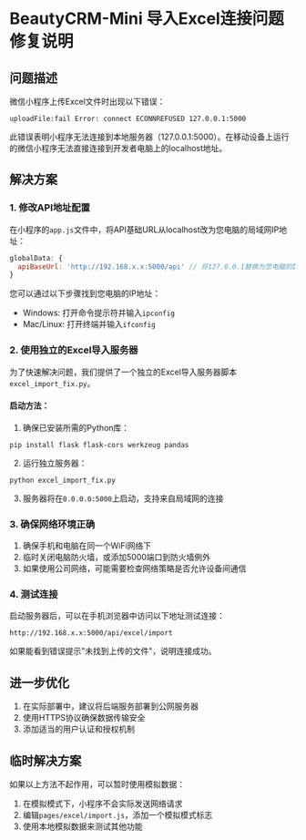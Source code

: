 # BeautyCRM-Mini 导入Excel连接问题修复说明

## 问题描述

微信小程序上传Excel文件时出现以下错误：
```
uploadFile:fail Error: connect ECONNREFUSED 127.0.0.1:5000
```

此错误表明小程序无法连接到本地服务器（127.0.0.1:5000）。在移动设备上运行的微信小程序无法直接连接到开发者电脑上的localhost地址。

## 解决方案

### 1. 修改API地址配置

在小程序的`app.js`文件中，将API基础URL从localhost改为您电脑的局域网IP地址：

```javascript
globalData: {
  apiBaseUrl: 'http://192.168.x.x:5000/api' // 将127.0.0.1替换为您电脑的IP地址
}
```

您可以通过以下步骤找到您电脑的IP地址：
- Windows: 打开命令提示符并输入`ipconfig`
- Mac/Linux: 打开终端并输入`ifconfig`

### 2. 使用独立的Excel导入服务器

为了快速解决问题，我们提供了一个独立的Excel导入服务器脚本`excel_import_fix.py`。

#### 启动方法：

1. 确保已安装所需的Python库：
```
pip install flask flask-cors werkzeug pandas
```

2. 运行独立服务器：
```
python excel_import_fix.py
```

3. 服务器将在`0.0.0.0:5000`上启动，支持来自局域网的连接

### 3. 确保网络环境正确

1. 确保手机和电脑在同一个WiFi网络下
2. 临时关闭电脑防火墙，或添加5000端口到防火墙例外
3. 如果使用公司网络，可能需要检查网络策略是否允许设备间通信

### 4. 测试连接

启动服务器后，可以在手机浏览器中访问以下地址测试连接：
```
http://192.168.x.x:5000/api/excel/import
```

如果能看到错误提示"未找到上传的文件"，说明连接成功。

## 进一步优化

1. 在实际部署中，建议将后端服务部署到公网服务器
2. 使用HTTPS协议确保数据传输安全
3. 添加适当的用户认证和授权机制

## 临时解决方案

如果以上方法不起作用，可以暂时使用模拟数据：

1. 在模拟模式下，小程序不会实际发送网络请求
2. 编辑`pages/excel/import.js`，添加一个模拟模式标志
3. 使用本地模拟数据来测试其他功能